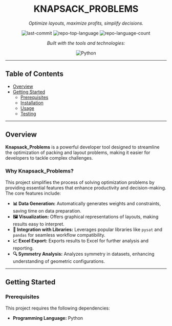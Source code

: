 <div align="center">
  <h1>KNAPSACK_PROBLEMS</h1>
  <p><em>Optimize layouts, maximize profits, simplify decisions.</em></p>

  <img alt="last-commit" src="https://img.shields.io/github/last-commit/TKhawns/Knapsack_Problems?style=flat&logo=git&logoColor=white&color=0080ff" />
  <img alt="repo-top-language" src="https://img.shields.io/github/languages/top/TKhawns/Knapsack_Problems?style=flat&color=0080ff" />
  <img alt="repo-language-count" src="https://img.shields.io/github/languages/count/TKhawns/Knapsack_Problems?style=flat&color=0080ff" />

  <p><em>Built with the tools and technologies:</em></p>
  <img alt="Python" src="https://img.shields.io/badge/Python-3776AB.svg?style=flat&logo=Python&logoColor=white" />
</div>

---

## Table of Contents

- [Overview](#overview)
- [Getting Started](#getting-started)
  - [Prerequisites](#prerequisites)
  - [Installation](#installation)
  - [Usage](#usage)
  - [Testing](#testing)

---

## Overview

**Knapsack_Problems** is a powerful developer tool designed to streamline the optimization of packing and layout problems, making it easier for developers to tackle complex challenges.

### Why Knapsack_Problems?

This project simplifies the process of solving optimization problems by providing essential features that enhance productivity and decision-making. The core features include:

- **📊 Data Generation:** Automatically generates weights and constraints, saving time on data preparation.
- **🖼️ Visualization:** Offers graphical representations of layouts, making results easy to interpret.
- **🔗 Integration with Libraries:** Leverages popular libraries like `pysat` and `pandas` for seamless workflow compatibility.
- **📈 Excel Export:** Exports results to Excel for further analysis and reporting.
- **🔍 Symmetry Analysis:** Analyzes symmetry in datasets, enhancing understanding of geometric configurations.

---

## Getting Started

### Prerequisites

This project requires the following dependencies:

- **Programming Language:** Python
